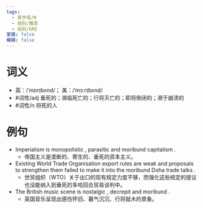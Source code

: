 ```yaml
---
tags:
  - 首字母/M
  - 级别/雅思
  - 级别/GRE
掌握: false
模糊: false
---
```

# 词义
- 英：/ˈmɒrɪbʌnd/； 美：/ˈmɔːrɪbʌnd/
- #词性/adj  垂死的；濒临死亡的；行将灭亡的；即将倒闭的；濒于崩溃的
- #词性/n  将死的人
# 例句
- Imperialism is monopolistic , parasitic and moribund capitalism .
	- 帝国主义是垄断的、寄生的、垂死的资本主义。
- Existing World Trade Organisation export rules are weak and proposals to strengthen them failed to make it into the moribund Doha trade talks .
	- 世贸组织（WTO）关于出口的现有规定力度不够，而强化这些规定的提议也没能纳入到垂死的多哈回合贸易谈判中。
- The British music scene is nostalgic , decrepit and moribund .
	- 英国音乐呈现出感伤怀旧、暮气沉沉、行将就木的景象。
